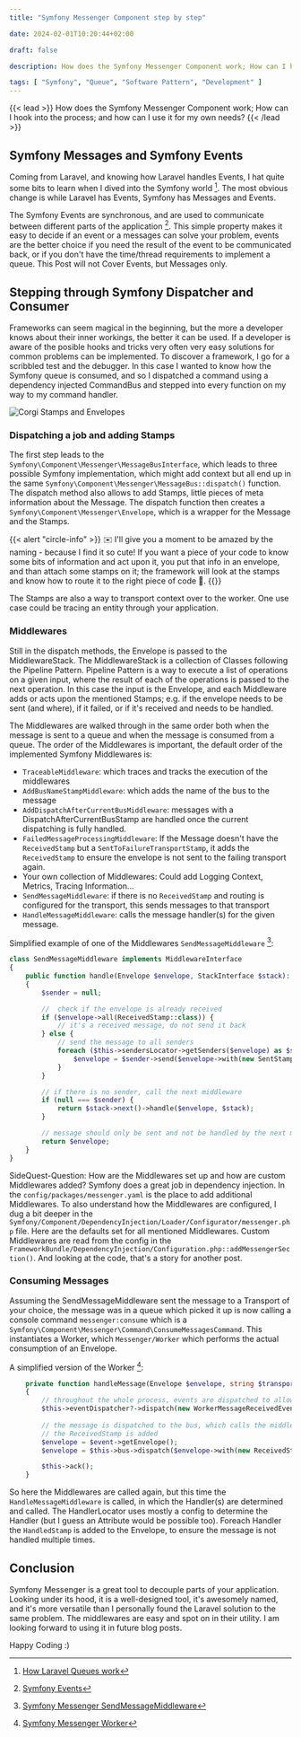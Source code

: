 ```yaml
---
title: "Symfony Messenger Component step by step"

date: 2024-02-01T10:20:44+02:00

draft: false

description: How does the Symfony Messenger Component work; How can I hook into the process; and how can I use it for my own needs?

tags: [ "Symfony", "Queue", "Software Pattern", "Development" ]
---
```


{{< lead >}}
How does the Symfony Messenger Component work; How can I hook into the process; and how can I use it for my own needs?
{{< /lead >}}

## Symfony Messages and Symfony Events

Coming from Laravel, and knowing how Laravel handles Events, I hat quite some bits to learn when I dived into the
Symfony world [^laravel]. The most obvious change is while Laravel has Events, Symfony has Messages and Events.
[^laravel]: [How Laravel Queues work](https://www.blog.philodev.one/posts/2022-12-queues/)

The Symfony Events are synchronous, and are used to communicate between different parts of the application [^events].
This simple property makes it easy to decide if an event or a messages can solve your problem, events are the better
choice if you need the result of the event to be communicated back, or if you don't have the time/thread requirements to
implement a queue. This Post will not Cover Events, but Messages only.

[^events]: [Symfony Events](https://symfonycasts.com/screencast/messenger/messenger-event-dispatcher)

## Stepping through Symfony Dispatcher and Consumer

Frameworks can seem magical in the beginning, but the more a developer knows about their inner workings, the better it
can be used. If a developer is aware of the posible hooks and tricks very often very easy solutions for common problems
can be implemented.
To discover a framework, I go for a scribbled test and the debugger. In this case I wanted to know how the Symfony queue
is consumed, and so I dispatched a command using a dependency injected CommandBus and stepped into every function on my
way to my command handler.

![Corgi Stamps and Envelopes](/images/2024-02-messanges.png)

### Dispatching a job and adding Stamps

The first step leads to the `Symfony\Component\Messenger\MessageBusInterface`, which leads to three possible Symfony
implementation, which might add context but all end up in the same `Symfony\Component\Messenger\MessageBus::dispatch()`
function. The dispatch method also allows to add Stamps, little pieces of meta information about the Message.
The dispatch function then creates a `Symfony\Component\Messenger\Envelope`, which is a wrapper for the Message and the
Stamps.

{{< alert "circle-info" >}}
✉️ I'll give you a moment to be amazed by the naming - because I find it so cute! If you want a piece of your code to
know some bits of information and act upon it, you put that info in an envelope, and than attach some stamps on it; the
framework will look at the stamps and know how to route it to the right piece of code 💌.
{{</alert >}}

The Stamps are also a way to transport context over to the worker. One use case could be tracing an entity through your
application.

### Middlewares

Still in the dispatch methods, the Envelope is passed to the MiddlewareStack. The MiddlewareStack is a collection of
Classes following the Pipeline Pattern. Pipeline Pattern is a way to execute a list of operations on a given input,
where the result of each of the operations is passed to the next operation. In this case the input is the Envelope, and
each Middleware adds or acts upon the mentioned Stamps; e.g. if the envelope needs to be sent (and where), if it failed,
or if it's received and needs to be handled.

The Middlewares are walked through in the same order both when the message is sent to a queue and when the message is
consumed from a queue. The order of the Middlewares is important, the default order of the implemented Symfony
Middlewares is:

* `TraceableMiddleware`: which traces and tracks the execution of the middlewares
* `AddBusNameStampMiddleware`: which adds the name of the bus to the message
* `AddDispatchAfterCurrentBusMiddleware`: messages with a DispatchAfterCurrentBusStamp are handled once the current
  dispatching is fully handled.
* `FailedMessageProcessingMiddleware`: If the Message doesn't have the `ReceivedStamp` but
  a `SentToFailureTransportStamp`, it adds the `ReceivedStamp` to ensure the envelope is not sent to the failing
  transport again.
* Your own collection of Middlewares: Could add Logging Context, Metrics, Tracing Information...
* `SendMessageMiddleware`: if there is no `ReceivedStamp` and routing is configured for the transport, this sends messages
  to that transport
* `HandleMessageMiddleware`: calls the message handler(s) for the given message.
  [^middleware]: [Symfony Messenger Middleware](https://symfony.com/doc/current/messenger.html#middleware)

Simplified example of one of the Middlewares `SendMessageMiddleware` [^sendMessageMiddleware]:

```php
class SendMessageMiddleware implements MiddlewareInterface
{
    public function handle(Envelope $envelope, StackInterface $stack): Envelope
    {
        $sender = null;

        //  check if the envelope is already received
        if ($envelope->all(ReceivedStamp::class)) {
            // it's a received message, do not send it back
        } else {
            // send the message to all senders
            foreach ($this->sendersLocator->getSenders($envelope) as $sender) {
                $envelope = $sender->send($envelope->with(new SentStamp($sender::class)));
            }
        }

        // if there is no sender, call the next middleware
        if (null === $sender) {
            return $stack->next()->handle($envelope, $stack);
        }

        // message should only be sent and not be handled by the next middleware
        return $envelope;
    }
}
```

[^sendMessageMiddleware]: [Symfony Messenger SendMessageMiddleware](https://github.com/symfony/messenger/blob/7.0/Middleware/SendMessageMiddleware.php)

SideQuest-Question: How are the Middlewares set up and how are custom Middlewares added?
Symfony does a great job in dependency injection. In the `config/packages/messenger.yaml` is the
place to add additional Middlewares. To also understand how the Middlewares are configured, I dug a bit deeper in the
`Symfony/Component/DependencyInjection/Loader/Configurator/messenger.php` file. Here are the defaults set for all
mentioned Middlewares. Custom Middlewares are read from the config in the
`FrameworkBundle/DependencyInjection/Configuration.php::addMessengerSection()`. And looking at the code, that's a story
for another post.

### Consuming Messages

Assuming the SendMessageMiddleware sent the message to a Transport of your choice, the message was in a queue which
picked it up is now calling a console command `messenger:consume` which is a
`Symfony\Component\Messenger\Command\ConsumeMessagesCommand`. This instantiates a Worker, which `Messenger/Worker` which
performs the actual consumption of an Envelope.

A simplified version of the Worker [^worker]:

```php
    private function handleMessage(Envelope $envelope, string $transportName): void
    {
        // throughout the whole process, events are dispatched to allow to hook into the process
        $this->eventDispatcher?->dispatch(new WorkerMessageReceivedEvent($envelope, $transportName));
        
        // the message is dispatched to the bus, which calls the middlewares
        // the ReceivedStamp is added
        $envelope = $event->getEnvelope();
        $envelope = $this->bus->dispatch($envelope->with(new ReceivedStamp($transportName), new ConsumedByWorkerStamp()));

        $this->ack();
    }
```

[^worker]: [Symfony Messenger Worker](https://github.com/symfony/messenger/blob/7.0/Worker.php)

So here the Middlewares are called again, but this time the `HandleMessageMiddleware` is called, in which the Handler(s)
are determined and called. The HandlerLocator uses mostly a config to determine the Handler (but I guess an Attribute
would be possible too). Foreach Handler the `HandledStamp` is added to the Envelope, to ensure the message is not
handled multiple times.

## Conclusion

Symfony Messenger is a great tool to decouple parts of your application. Looking under its hood, it is a well-designed
tool, it's awesomely named, and it's more versatile than I personally found the Laravel solution to the same
problem. The middlewares are easy and spot on in their utility. I am looking forward to using it in future blog posts.

Happy Coding :) 
